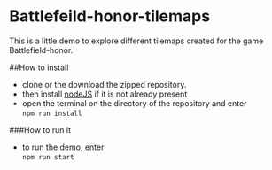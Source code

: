 # Battlefeild-honor-tilemaps
This is a little demo to explore  different tilemaps created for the game Battlefield-honor.

##How to install
-  clone or the download the zipped repository.
- then install [nodeJS](https://nodejs.org/en/download/) if it is not already present
- open the terminal on the directory of the repository and enter  
```npm run install```  

###How to run it
- to run the demo, enter  
```npm run start```
